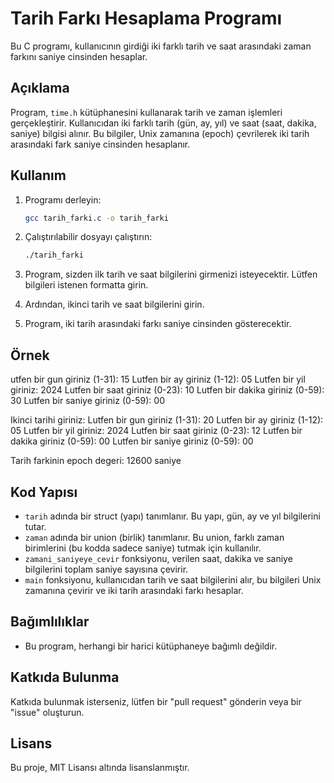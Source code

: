 # Tarih Farkı Hesaplama Programı

Bu C programı, kullanıcının girdiği iki farklı tarih ve saat arasındaki zaman farkını saniye cinsinden hesaplar.

## Açıklama

Program, `time.h` kütüphanesini kullanarak tarih ve zaman işlemleri gerçekleştirir. Kullanıcıdan iki farklı tarih (gün, ay, yıl) ve saat (saat, dakika, saniye) bilgisi alınır. Bu bilgiler, Unix zamanına (epoch) çevrilerek iki tarih arasındaki fark saniye cinsinden hesaplanır.

## Kullanım

1.  Programı derleyin:

    ```bash
    gcc tarih_farki.c -o tarih_farki
    ```

2.  Çalıştırılabilir dosyayı çalıştırın:

    ```bash
    ./tarih_farki
    ```

3.  Program, sizden ilk tarih ve saat bilgilerini girmenizi isteyecektir. Lütfen bilgileri istenen formatta girin.

4.  Ardından, ikinci tarih ve saat bilgilerini girin.

5.  Program, iki tarih arasındaki farkı saniye cinsinden gösterecektir.

## Örnek
utfen bir gun giriniz (1-31): 15
Lutfen bir ay giriniz (1-12): 05
Lutfen bir yil giriniz: 2024
Lutfen bir saat giriniz (0-23): 10
Lutfen bir dakika giriniz (0-59): 30
Lutfen bir saniye giriniz (0-59): 00

Ikinci tarihi giriniz:
Lutfen bir gun giriniz (1-31): 20
Lutfen bir ay giriniz (1-12): 05
Lutfen bir yil giriniz: 2024
Lutfen bir saat giriniz (0-23): 12
Lutfen bir dakika giriniz (0-59): 00
Lutfen bir saniye giriniz (0-59): 00

Tarih farkinin epoch degeri: 12600 saniye

## Kod Yapısı

*   `tarih` adında bir struct (yapı) tanımlanır. Bu yapı, gün, ay ve yıl bilgilerini tutar.
*   `zaman` adında bir union (birlik) tanımlanır. Bu union, farklı zaman birimlerini (bu kodda sadece saniye) tutmak için kullanılır.
*   `zamani_saniyeye_cevir` fonksiyonu, verilen saat, dakika ve saniye bilgilerini toplam saniye sayısına çevirir.
*   `main` fonksiyonu, kullanıcıdan tarih ve saat bilgilerini alır, bu bilgileri Unix zamanına çevirir ve iki tarih arasındaki farkı hesaplar.

## Bağımlılıklar

*   Bu program, herhangi bir harici kütüphaneye bağımlı değildir.

## Katkıda Bulunma

Katkıda bulunmak isterseniz, lütfen bir "pull request" gönderin veya bir "issue" oluşturun.

## Lisans

Bu proje, MIT Lisansı altında lisanslanmıştır.
